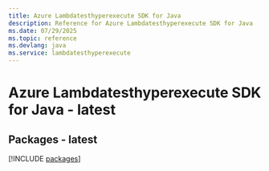```yaml
---
title: Azure Lambdatesthyperexecute SDK for Java
description: Reference for Azure Lambdatesthyperexecute SDK for Java
ms.date: 07/29/2025
ms.topic: reference
ms.devlang: java
ms.service: lambdatesthyperexecute
---
```

# Azure Lambdatesthyperexecute SDK for Java - latest
## Packages - latest
[!INCLUDE [packages](lambdatesthyperexecute-index.md)]
